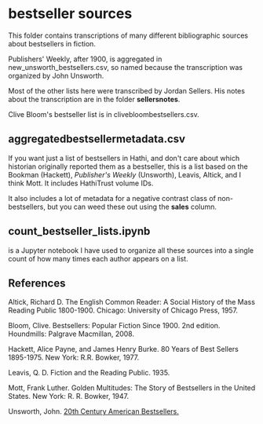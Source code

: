 bestseller sources
==================

This folder contains transcriptions of many different bibliographic sources about bestsellers in fiction.

Publishers' Weekly, after 1900, is aggregated in new_unsworth_bestsellers.csv, so named because the transcription was organized by John Unsworth.

Most of the other lists here were transcribed by Jordan Sellers. His notes about the transcription are in the folder **sellersnotes**.

Clive Bloom's bestseller list is in clivebloombestsellers.csv.

aggregatedbestsellermetadata.csv
--------------------------------

If you want just a list of bestsellers in Hathi, and don't care about which historian originally reported them as a bestseller, this is a list based on the Bookman (Hackett), *Publisher's Weekly* (Unsworth), Leavis, Altick, and I think Mott. It includes HathiTrust volume IDs. 

It also includes a lot of metadata for a negative contrast class of non-bestsellers, but you can weed these out using the **sales** column.

count_bestseller_lists.ipynb
----------------------------

is a Jupyter notebook I have used to organize all these sources into a single count of how many times each author appears on a list.

References
----------

Altick, Richard D. The English Common Reader: A Social History of the Mass Reading Public 1800-1900. Chicago: University of Chicago Press, 1957.

Bloom, Clive. Bestsellers: Popular Fiction Since 1900. 2nd edition. Houndmills: Palgrave Macmillan, 2008.

Hackett, Alice Payne, and James Henry Burke. 80 Years of Best Sellers 1895-1975. New York: R.R. Bowker, 1977.

Leavis, Q. D. Fiction and the Reading Public. 1935.

Mott, Frank Luther. Golden Multitudes: The Story of Bestsellers in the United States. New York: R. R. Bowker, 1947.

Unsworth, John. [20th Century American Bestsellers.](http://bestsellers.lib.virginia.edu)